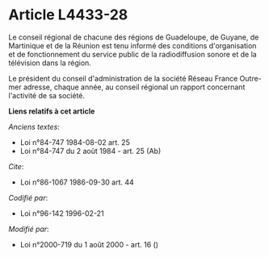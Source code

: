 # Article L4433-28

Le conseil régional de chacune des régions de Guadeloupe, de Guyane, de Martinique et de la Réunion est tenu informé des
conditions d'organisation et de fonctionnement du service public de la radiodiffusion sonore et de la télévision dans la
région.

Le président du conseil d'administration de la société Réseau France Outre-mer adresse, chaque année, au conseil régional un
rapport concernant l'activité de sa société.

**Liens relatifs à cet article**

_Anciens textes_:

  - Loi n°84-747 1984-08-02 art. 25
  - Loi n°84-747 du 2 août 1984 - art. 25 (Ab)

_Cite_:

  - Loi n°86-1067 1986-09-30 art. 44

_Codifié par_:

  - Loi n°96-142 1996-02-21

_Modifié par_:

  - Loi n°2000-719 du 1 août 2000 - art. 16 ()
